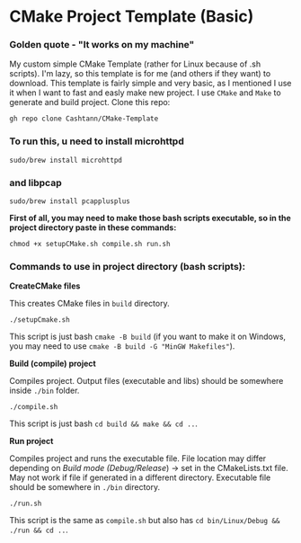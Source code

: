 # CMake Project Template (Basic)

### Golden quote - "It works on my machine"

My custom simple CMake Template (rather for Linux because of .sh scripts). I'm lazy, so this template is for me (and others if they want) to download.
This template is fairly simple and very basic, as I mentioned I use it when I want to fast and easly make new project.
I use `CMake` and `Make` to generate and build project.
Clone this repo:
```
gh repo clone Cashtann/CMake-Template
```

### To run this, u need to install microhttpd
``` sudo/brew install microhttpd ```
### and libpcap
``` sudo/brew install pcapplusplus ```

**First of all, you may need to make those bash scripts executable, so in the project directory paste in these commands:**
```
chmod +x setupCMake.sh compile.sh run.sh
```


### Commands to use in project directory (bash scripts):
**CreateCMake files**

This creates CMake files in `build` directory.
 ```
 ./setupCmake.sh
```
This script is just bash `cmake -B build` (if you want to make it on Windows, you may need to use `cmake -B build -G "MinGW Makefiles"`).

**Build (compile) project**

Compiles project. Output files (executable and libs) should be somewhere inside `./bin` folder.
 ```
 ./compile.sh
```
This script is just bash `cd build && make && cd ..`.

**Run project**

Compiles project and runs the executable file. 
File location may differ depending on *Build mode (Debug/Release*) -> set in the CMakeLists.txt file.
May not work if file if generated in a different directory. Executable file should be somewhere in `./bin` directory.
 ```
 ./run.sh
```
This script is the same as `compile.sh` but also has `cd bin/Linux/Debug && ./run && cd ..`.

